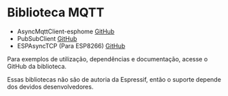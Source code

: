 # Biblioteca MQTT

- AsyncMqttClient-esphome [GitHub](https://github.com/OttoWinter/async-mqtt-client.git)
- PubSubClient [GitHub](https://github.com/knolleary/pubsubclient.git)
- ESPAsyncTCP (Para ESP8266) [GitHub](https://github.com/me-no-dev/ESPAsyncTCP.git)

Para exemplos de utilização, dependências e documentação, acesse o GitHub da biblioteca. 

Essas bibliotecas não são de autoria da Espressif, então o suporte depende dos devidos desenvolvedores.